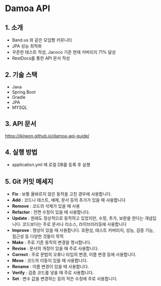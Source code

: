 # Damoa API

## 1. 소개
- Band.us 와 같은 모임형 커뮤니티
- JPA 성능 최적화
- 꾸준한 테스트 작성, Jacoco 기준 현재 커버리지 71% 달성
- RestDocs를 통한 API 문서 작성

## 2. 기술 스택
- Java
- Spring Boot
- Gradle
- JPA
- MYSQL

## 3. API 문서
https://jkjiwon.github.io/damoa-api-guide/

## 4. 실행 방법

- application.yml 에 로컬 DB를 등록 후 실행

## 5. Git 커밋 메세지

- **Fix** : 보통 올바르지 않은 동작을 고친 경우에 사용합니다.
- **Add** : 코드나 테스트, 예제, 문서 등의 추가가 있을 때 사용합니다
- **Remove** : 코드의 삭제가 있을 때 사용
- **Refactor** : 전면 수정이 있을 때 사용합니다.
- **Update** : 원래도 정상적으로 동작하고 있었지만, 수정, 추가, 보완을 한다는 개념입니다. 코드보다는 주로 문서나 리소스, 라이브러리등에 사용합니다
- **Improve** : 향상이 있을 때 사용합니다. 호환성, 테스트 커버리지, 성능, 검증 기능, 접근성 등 다양한 것들이 목적
- **Make** : 주로 기존 동작의 변경을 명시합니다.
- **Revise** : 문서의 개정이 있을 때 주로 사용합니다.
- **Correct** : 주로 문법의 오류나 타입의 변경, 이름 변경 등에 사용합니다.
- **Move** : 코드의 이동이 있을 때 사용합니다.
- **Rename** : 이름 변경이 있을 때 사용합니다.
- **Verify** : 검증 코드를 넣을 때 주로 사용합니다.
- **Set** : 변수 값을 변경하는 등의 작은 수정에 주로 사용합니다.
